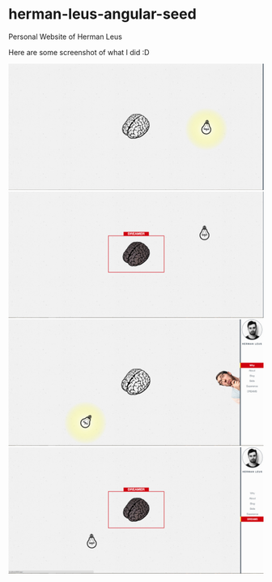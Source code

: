 herman-leus-angular-seed
========================

Personal Website of Herman Leus


Here are some screenshot of what I did :D

![alt tag](https://github.com/Mirajjj/herman-leus-angular-seed/blob/master/screenshots/screenshot1.jpg)
![alt tag](https://github.com/Mirajjj/herman-leus-angular-seed/blob/master/screenshots/screenshot2.jpg)
![alt tag](https://github.com/Mirajjj/herman-leus-angular-seed/blob/master/screenshots/screenshot3.jpg)
![alt tag](https://github.com/Mirajjj/herman-leus-angular-seed/blob/master/screenshots/screenshot4.jpg)